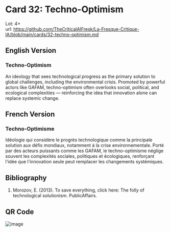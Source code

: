 # Card 32: Techno-Optimism

Lot: 4+  
url: https://github.com/TheCriticalAIFresk/La-Fresque-Critique-IA/blob/main/cards/32-techno-optimism.md

## English Version

### Techno-Optimism

An ideology that sees technological progress as the primary solution to global challenges, including the environmental crisis. Promoted by powerful actors like GAFAM, techno-optimism often overlooks social, political, and ecological complexities — reinforcing the idea that innovation alone can replace systemic change.

## French Version

### Techno-Optimisme

Idéologie qui considère le progrès technologique comme la principale solution aux défis mondiaux, notamment à la crise environnementale. Porté par des acteurs puissants comme les GAFAM, le techno-optimisme néglige souvent les complexités sociales, politiques et écologiques, renforçant l'idée que l'innovation seule peut remplacer les changements systémiques.

## Bibliography

1. Morozov, E. (2013). To save everything, click here: The folly of technological solutionism. PublicAffairs.

## QR Code

![image](https://github.com/user-attachments/assets/6af5f113-9eab-4fa0-a5b0-e95190c0842b)
